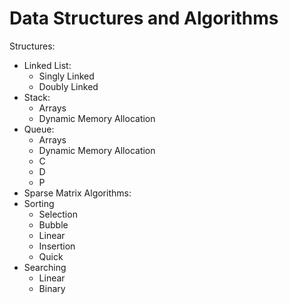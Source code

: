 # Data Structures and Algorithms

Structures:
  - Linked List:
    - Singly Linked
    - Doubly Linked
  - Stack:
    - Arrays
    - Dynamic Memory Allocation
  - Queue:
    - Arrays
    - Dynamic Memory Allocation
    - C
    - D
    - P
  - Sparse Matrix
Algorithms:
  - Sorting
    - Selection
    - Bubble
    - Linear
    - Insertion
    - Quick
  - Searching
    - Linear
    - Binary
